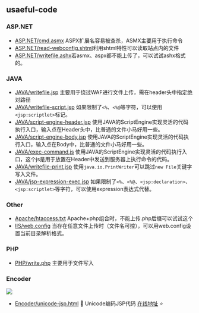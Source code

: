 ## usaeful-code

### ASP.NET

- [ASP.NET/cmd.asmx](./ASP.NET/cmd.asmx) ASPX扩展名容易被查杀，ASMX主要用于执行命令
- [ASP.NET/read-webconfig.shtml](./ASP.NET/read-webconfig.shtml)利用shtml特性可以读取站点内的文件
- [ASP.NET/writefile.ashx](./ASP.NET/writefile.ashx)若asmx、aspx都不能上传了，可以试试ashx格式的。

### JAVA

- [JAVA/writefile.jsp](./JAVA/writefile.jsp) 主要用于绕过WAF进行文件上传，需在header头中指定绝对路径
- [JAVA/writefile-script.jsp](./JAVA/writefile-script.jsp) 如果限制了`<%`、`<%@`等字符，可以使用`<jsp:scriptlet>`标记。
- [JAVA/script-engine-header.jsp](./JAVA/script-engine-header.jsp) 使用JAVA的ScriptEngine实现灵活的代码执行入口，输入点在Header头中，比普通的文件小马好用一些。
- [JAVA/script-engine-body.jsp](./JAVA/script-engine-body.jsp) 使用JAVA的ScriptEngine实现灵活的代码执行入口，输入点在Body中，比普通的文件小马好用一些。
- [JAVA/exec-command.js](./JAVA/exec-command.js) 使用JAVA的ScriptEngine实现灵活的代码执行入口，这个js是用于放置在Header中发送到服务器上执行命令的代码。
- [JAVA/writefile-print.jsp](./JAVA/writefile-print.jsp) 使用`java.io.PrintWriter`可以跳过`new File`关键字写入文件。
- [JAVA/jsp-expression-exec.jsp](./JAVA/jsp-expression-exec.jsp) 如果限制了`<%`、`<%@`、`<jsp:declaration>`、`<jsp:scriptlet>`等字符，可以使用expression表达式代替。


### Other

- [Apache/htaccess.txt](./Other/Apache/htaccess.txt) Apache+php组合时，不能上传.php后缀可以试试这个
- [IIS/web.config](./Other/IIS/web.config) 当存在任意文件上传时（文件名可控），可以用web.config设置当前目录解析格式。

### PHP

- [PHP/write.php](./PHP/write.php) 主要用于文件写入


### Encoder

![](./images/unicode-jsp.jpg)

- [Encoder/unicode-jsp.html](./Encoder/unicode-jsp.html) :ram: Unicode编码JSP代码 [在线地址](https://payloads.online/tools/unicode-jsp.html) :star:

